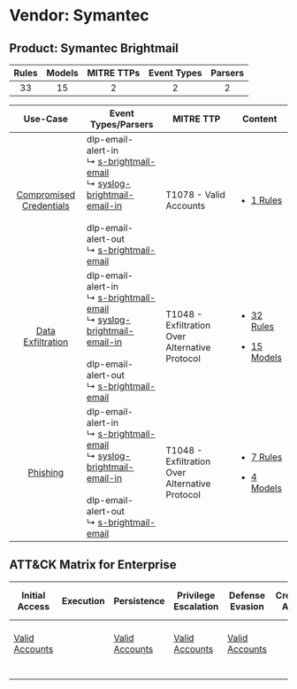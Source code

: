 Vendor: Symantec
================
Product: Symantec Brightmail
----------------------------
| Rules | Models | MITRE TTPs | Event Types | Parsers |
|:-----:|:------:|:----------:|:-----------:|:-------:|
|  33   |   15   |     2      |      2      |    2    |

|                                  Use-Case                                  | Event Types/Parsers                                                                                                                                                                                                                                                                         | MITRE TTP                                          | Content                                                                                                                     |
|:--------------------------------------------------------------------------:| ------------------------------------------------------------------------------------------------------------------------------------------------------------------------------------------------------------------------------------------------------------------------------------------- | -------------------------------------------------- | --------------------------------------------------------------------------------------------------------------------------- |
| [Compromised Credentials](../../../UseCases/uc_compromised_credentials.md) |  dlp-email-alert-in<br> ↳ [s-brightmail-email](Parsers/parserContent_s-brightmail-email.md)<br> ↳ [syslog-brightmail-email-in](Parsers/parserContent_syslog-brightmail-email-in.md)<br><br> dlp-email-alert-out<br> ↳ [s-brightmail-email](Parsers/parserContent_s-brightmail-email.md)<br> | T1078 - Valid Accounts<br>                         | [<ul><li>1 Rules</li></ul>](Rules_Models/r_m_symantec_symantec_brightmail_Compromised_Credentials.md)                       |
|       [Data Exfiltration](../../../UseCases/uc_data_exfiltration.md)       |  dlp-email-alert-in<br> ↳ [s-brightmail-email](Parsers/parserContent_s-brightmail-email.md)<br> ↳ [syslog-brightmail-email-in](Parsers/parserContent_syslog-brightmail-email-in.md)<br><br> dlp-email-alert-out<br> ↳ [s-brightmail-email](Parsers/parserContent_s-brightmail-email.md)<br> | T1048 - Exfiltration Over Alternative Protocol<br> | [<ul><li>32 Rules</li></ul><ul><li>15 Models</li></ul>](Rules_Models/r_m_symantec_symantec_brightmail_Data_Exfiltration.md) |
|                [Phishing](../../../UseCases/uc_phishing.md)                |  dlp-email-alert-in<br> ↳ [s-brightmail-email](Parsers/parserContent_s-brightmail-email.md)<br> ↳ [syslog-brightmail-email-in](Parsers/parserContent_syslog-brightmail-email-in.md)<br><br> dlp-email-alert-out<br> ↳ [s-brightmail-email](Parsers/parserContent_s-brightmail-email.md)<br> | T1048 - Exfiltration Over Alternative Protocol<br> | [<ul><li>7 Rules</li></ul><ul><li>4 Models</li></ul>](Rules_Models/r_m_symantec_symantec_brightmail_Phishing.md)            |

ATT&CK Matrix for Enterprise
----------------------------
| Initial Access                                                      | Execution | Persistence                                                         | Privilege Escalation                                                | Defense Evasion                                                     | Credential Access | Discovery | Lateral Movement | Collection | Command and Control | Exfiltration                                                                                | Impact |
| ------------------------------------------------------------------- | --------- | ------------------------------------------------------------------- | ------------------------------------------------------------------- | ------------------------------------------------------------------- | ----------------- | --------- | ---------------- | ---------- | ------------------- | ------------------------------------------------------------------------------------------- | ------ |
| [Valid Accounts](https://attack.mitre.org/techniques/T1078)<br><br> |           | [Valid Accounts](https://attack.mitre.org/techniques/T1078)<br><br> | [Valid Accounts](https://attack.mitre.org/techniques/T1078)<br><br> | [Valid Accounts](https://attack.mitre.org/techniques/T1078)<br><br> |                   |           |                  |            |                     | [Exfiltration Over Alternative Protocol](https://attack.mitre.org/techniques/T1048)<br><br> |        |